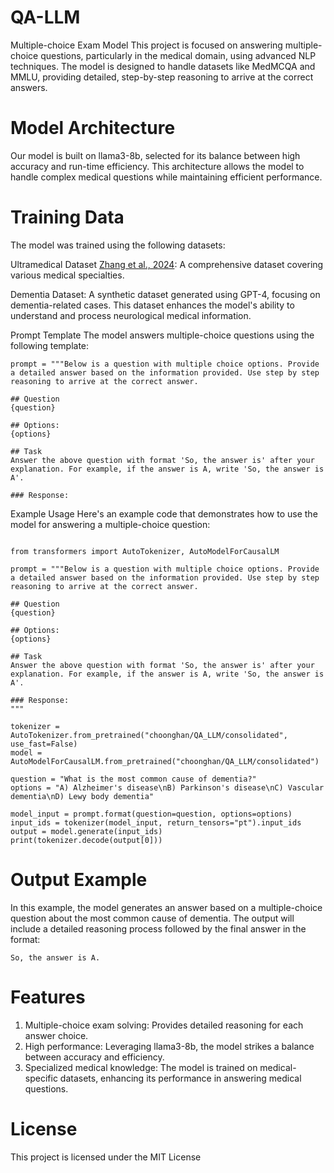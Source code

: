 # QA-LLM
Multiple-choice Exam Model
This project is focused on answering multiple-choice questions, particularly in the medical domain, using advanced NLP techniques. The model is designed to handle datasets like MedMCQA and MMLU, providing detailed, step-by-step reasoning to arrive at the correct answers.

# Model Architecture
Our model is built on llama3-8b, selected for its balance between high accuracy and run-time efficiency. This architecture allows the model to handle complex medical questions while maintaining efficient performance.

# Training Data
The model was trained using the following datasets:

Ultramedical Dataset [Zhang et al., 2024](https://github.com/TsinghuaC3I/UltraMedical): A comprehensive dataset covering various medical specialties.

Dementia Dataset: A synthetic dataset generated using GPT-4, focusing on dementia-related cases. This dataset enhances the model's ability to understand and process neurological medical information.

Prompt Template
The model answers multiple-choice questions using the following template:

```
prompt = """Below is a question with multiple choice options. Provide a detailed answer based on the information provided. Use step by step reasoning to arrive at the correct answer.

## Question
{question}

## Options:
{options}

## Task
Answer the above question with format 'So, the answer is' after your explanation. For example, if the answer is A, write 'So, the answer is A'.

### Response:
```

Example Usage
Here's an example code that demonstrates how to use the model for answering a multiple-choice question:

```

from transformers import AutoTokenizer, AutoModelForCausalLM

prompt = """Below is a question with multiple choice options. Provide a detailed answer based on the information provided. Use step by step reasoning to arrive at the correct answer.

## Question
{question}

## Options:
{options}

## Task
Answer the above question with format 'So, the answer is' after your explanation. For example, if the answer is A, write 'So, the answer is A'.

### Response:
"""

tokenizer = AutoTokenizer.from_pretrained("choonghan/QA_LLM/consolidated", use_fast=False)
model = AutoModelForCausalLM.from_pretrained("choonghan/QA_LLM/consolidated")

question = "What is the most common cause of dementia?"
options = "A) Alzheimer's disease\nB) Parkinson's disease\nC) Vascular dementia\nD) Lewy body dementia"

model_input = prompt.format(question=question, options=options)
input_ids = tokenizer(model_input, return_tensors="pt").input_ids
output = model.generate(input_ids)
print(tokenizer.decode(output[0]))
```


# Output Example

In this example, the model generates an answer based on a multiple-choice question about the most common cause of dementia. The output will include a detailed reasoning process followed by the final answer in the format:
```
So, the answer is A.
```


# Features
1. Multiple-choice exam solving: Provides detailed reasoning for each answer choice.
2. High performance: Leveraging llama3-8b, the model strikes a balance between accuracy and efficiency.
3. Specialized medical knowledge: The model is trained on medical-specific datasets, enhancing its performance in answering medical questions.


# License
This project is licensed under the MIT License


